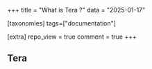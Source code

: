 +++
title = "What is Tera ?"
data = "2025-01-17"

[taxonomies]
tags=["documentation"]

[extra]
repo_view = true
comment = true
+++

## Tera
